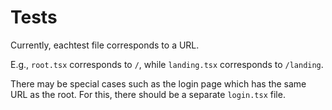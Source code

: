 # Tests

Currently, eachtest  file corresponds to a URL.

E.g., `root.tsx` corresponds to `/`, while `landing.tsx` corresponds to `/landing`.

There may be special cases such as the login page which has the same URL as the root. For this, there should be a separate `login.tsx` file.
